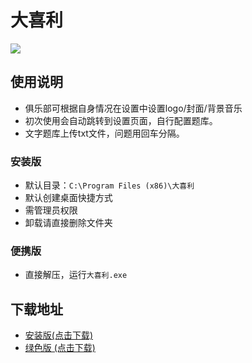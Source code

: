 # 大喜利

![](https://files.catbox.moe/jqvgi6.png) 

## 使用说明

- 俱乐部可根据自身情况在设置中设置logo/封面/背景音乐
- 初次使用会自动跳转到设置页面，自行配置题库。
- 文字题库上传txt文件，问题用回车分隔。

### 安装版

- 默认目录：`C:\Program Files (x86)\大喜利`
- 默认创建桌面快捷方式
- 需管理员权限
- 卸载请直接删除文件夹

### 便携版

- 直接解压，运行`大喜利.exe`

## 下载地址

- [安装版(点击下载)](https://storage.xifan.fun/daxili/installer.exe)
- [绿色版 (点击下载)](https://storage.xifan.fun/daxili/portable.zip)



